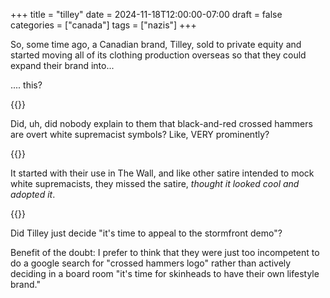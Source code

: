 +++
title = "tilley"
date = 2024-11-18T12:00:00-07:00
draft = false
categories = ["canada"]
tags = ["nazis"]
+++


So, some time ago, a Canadian brand, Tilley, sold to private equity and started moving all of its clothing production overseas so that they could expand their brand into...

.... this?

{{<imgwebp src="crossed_hammers.png">}}

Did, uh, did nobody explain to them that black-and-red crossed hammers are overt white supremacist symbols? Like, VERY prominently?

{{<imgwebp src="nazi_iconography.png">}}

It started with their use in The Wall, and like other satire intended to mock white supremacists,
they missed the satire, _thought it looked cool and adopted it_.

{{<imgwebp src="white_supremacist.png">}}

Did Tilley just decide "it's time to appeal to the stormfront demo"?

Benefit of the doubt: I prefer to think that they were just too incompetent to do a google search for "crossed hammers logo" rather than actively deciding in a board room "it's time for skinheads to have their own lifestyle brand."